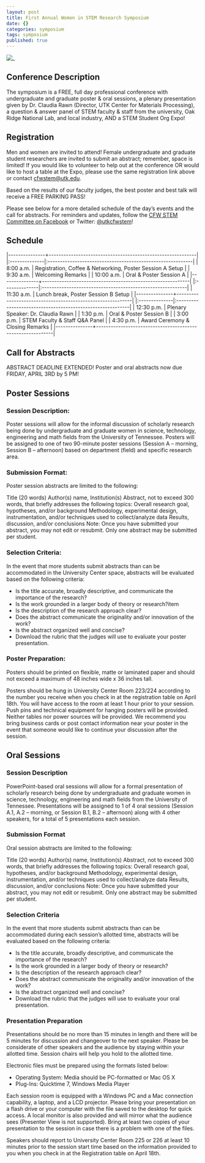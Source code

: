 ```yaml
---
layout: post
title: First Annual Women in STEM Research Symposium
date: {}
categories: symposium
tags: symposium
published: true
---
```



![_](http://cfw.utk.edu/wp-content/uploads/sites/17/2015/02/stem-flyer.jpg)

## Conference Description

The symposium is a FREE, full day professional conference with undergraduate and graduate poster & oral sessions, a plenary presentation given by Dr. Claudia Rawn (Director, UTK Center for Materials Processing), a question & answer panel of STEM faculty & staff from the university, Oak Ridge National Lab, and local industry, AND a STEM Student Org Expo!

## Registration

Men and women are invited to attend! Female undergraduate and graduate student researchers are invited to submit an abstract; remember, space is limited! If you would like to volunteer to help out at the conference OR would like to host a table at the Expo, please use the same registration link above or contact cfwstem@utk.edu.

Based on the results of our faculty judges, the best poster and best talk will receive a FREE PARKING PASS!

Please see below for a more detailed schedule of the day’s events and the call for abstracts. For reminders and updates, follow the [CFW STEM Committee on Facebook](http://www.facebook.com/utkcfwstem) or Twitter: [@utkcfwstem](https://twitter.com/utkcfwstem)!

## Schedule
|---------------+------------------------------------------------------------|
|:--------------|:-----------------------------------------------------------|
| 8:00 a.m.     |  Registration, Coffee & Networking, Poster Session A Setup |
| 9:30 a.m.     |  Welcoming Remarks                                         |
| 10:00 a.m.    | Oral & Poster Session A                                    |
|---------------+------------------------------------------------------------|
|:--------------|:-----------------------------------------------------------|
| 11:30 a.m.    |  Lunch break, Poster Session B Setup                       |
|---------------+------------------------------------------------------------|
|:--------------|:-----------------------------------------------------------|
| 12:30 p.m.    | Plenary Speaker: Dr. Claudia Rawn                          |
| 1:30 p.m.     | Oral & Poster Session B                                    |
| 3:00 p.m.     | STEM Faculty & Staff Q&A Panel                             |
| 4:30 p.m.     | Award Ceremony & Closing Remarks                           |
|---------------+------------------------------------------------------------|

## Call for Abstracts

ABSTRACT DEADLINE EXTENDED! Poster and oral abstracts now due FRIDAY, APRIL 3RD by 5 PM!

## Poster Sessions

### Session Description: 

Poster sessions will allow for the informal discussion of scholarly research being done by undergraduate and graduate women in science, technology, engineering and math fields from the University of Tennessee. Posters will be assigned to one of two 90-minute poster sessions (Session A – morning, Session B – afternoon) based on department (field) and specific research area.

### Submission Format: 

Poster session abstracts are limited to the following:

Title (20 words)
Author(s) name, Institution(s)
Abstract, not to exceed 300 words, that briefly addresses the following topics:
Overall research goal, hypotheses, and/or background
Methodology, experimental design, instrumentation, and/or techniques used to collect/analyze data
Results, discussion, and/or conclusions
Note: Once you have submitted your abstract, you may not edit or resubmit. Only one abstract may be submitted per student.

### Selection Criteria: 

In the event that more students submit abstracts than can be accommodated in the University Center space, abstracts will be evaluated based on the following criteria:

- Is the title accurate, broadly descriptive, and communicate the importance of the research?
- Is the work grounded in a larger body of theory or research?item
- Is the description of the research approach clear?
- Does the abstract communicate the originality and/or innovation of the work?
- Is the abstract organized well and concise?
- Download the rubric that the judges will use to evaluate your poster presentation.

### Poster Preparation:

Posters should be printed on flexible, matte or laminated paper and should not exceed a maximum of 48 inches wide x 36 inches tall.

Posters should be hung in University Center Room 223/224 according to the number you receive when you check in at the registration table on April 18th. 
You will have access to the room at least 1 hour prior to your session.
Push pins and technical equipment for hanging posters will be provided.
Neither tables nor power sources will be provided.
We recommend you bring business cards or post contact information near your poster in the event that someone would like to continue your discussion after the session.

## Oral Sessions

### Session Description

PowerPoint-based oral sessions will allow for a formal presentation of scholarly research being done by undergraduate and graduate women in science, technology, engineering and math fields from the University of Tennessee. Presentations will be assigned to 1 of 4 oral sessions (Session A.1, A.2 – morning, or Session B.1, B.2 – afternoon) along with 4 other speakers, for a total of 5 presentations each session.

### Submission Format

Oral session abstracts are limited to the following:

Title (20 words)
Author(s) name, Institution(s)
Abstract, not to exceed 300 words, that briefly addresses the following topics:
Overall research goal, hypotheses, and/or background
Methodology, experimental design, instrumentation, and/or techniques used to collect/analyze data
Results, discussion, and/or conclusions
 Note: Once you have submitted your abstract, you may not edit or resubmit. Only one abstract may be submitted per student.

### Selection Criteria

In the event that more students submit abstracts than can be accommodated during each session’s allotted time, abstracts will be evaluated based on the following criteria:

- Is the title accurate, broadly descriptive, and communicate the importance of the research?
- Is the work grounded in a larger body of theory or research?
- Is the description of the research approach clear?
- Does the abstract communicate the originality and/or innovation of the work?
- Is the abstract organized well and concise?
- Download the rubric that the judges will use to evaluate your oral presentation.

### Presentation Preparation

Presentations should be no more than 15 minutes in length and there will be 5 minutes for discussion and changeover to the next speaker. Please be considerate of other speakers and the audience by staying within your allotted time. Session chairs will help you hold to the allotted time.

Electronic files must be prepared using the formats listed below:
- Operating System: Media should be PC-formatted or Mac OS X
- Plug-Ins: Quicktime 7, Windows Media Player

Each session room is equipped with a Windows PC and a Mac connection capability, a laptop, and a LCD projector. Please bring your presentation on a flash drive or your computer with the file saved to the desktop for quick access. A local monitor is also provided and will mirror what the audience sees (Presenter View is not supported). Bring at least two copies of your presentation to the session in case there is a problem with one of the files.

Speakers should report to University Center Room 225 or 226 at least 10 minutes prior to the session start time based on the information provided to you when you check in at the Registration table on April 18th.
